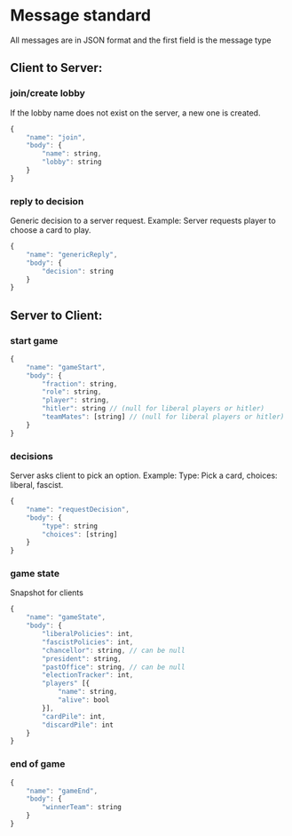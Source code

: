 # Message standard

All messages are in JSON format and the first field is the message type

## Client to Server:

### join/create lobby
If the lobby name does not exist on the server, a new one is created.
```js
{
    "name": "join",
    "body": {
        "name": string,
        "lobby": string
    }
}
```

### reply to decision
Generic decision to a server request. Example: Server requests player to choose a card to play.
```js
{
    "name": "genericReply",
    "body": {
        "decision": string
    }
}
```

## Server to Client:

### start game

```js
{
    "name": "gameStart",
    "body": {
        "fraction": string,
        "role": string,
        "player": string,
        "hitler": string // (null for liberal players or hitler)
        "teamMates": [string] // (null for liberal players or hitler)
    }
}
```

### decisions
Server asks client to pick an option. Example: Type: Pick a card, choices: liberal, fascist.
```js
{
    "name": "requestDecision",
    "body": {
        "type": string
        "choices": [string]
    }
}
```

### game state
Snapshot for clients
```js
{
    "name": "gameState",
    "body": {
        "liberalPolicies": int,
        "fascistPolicies": int,
        "chancellor": string, // can be null
        "president": string,
        "pastOffice": string, // can be null
        "electionTracker": int,
        "players" [{
            "name": string,
            "alive": bool
        }],
        "cardPile": int,
        "discardPile": int
    }
}
```

### end of game
```js
{
    "name": "gameEnd",
    "body": {
        "winnerTeam": string
    }
}
```
